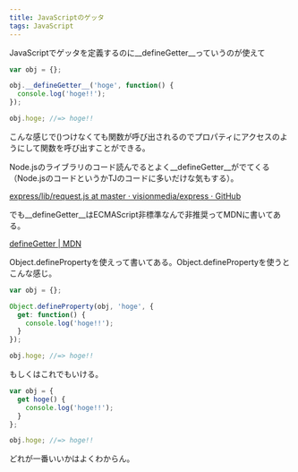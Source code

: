 ```yaml
---
title: JavaScriptのゲッタ
tags: JavaScript
---
```


JavaScriptでゲッタを定義するのに__defineGetter__っていうのが使えて

```javascript
var obj = {};

obj.__defineGetter__('hoge', function() {
  console.log('hoge!!');
});

obj.hoge; //=> hoge!!
```

こんな感じで()つけなくても関数が呼び出されるのでプロパティにアクセスのようにして関数を呼び出すことができる。

Node.jsのライブラリのコード読んでるとよく__defineGetter__がでてくる（Node.jsのコードというかTJのコードに多いだけな気もする）。

[express/lib/request.js at master · visionmedia/express · GitHub](https://github.com/visionmedia/express/blob/75fc8820016739a38b395955902ce118467c8f42/lib/request.js#L180)

でも__defineGetter__はECMAScript非標準なんで非推奨ってMDNに書いてある。

[defineGetter \| MDN](https://developer.mozilla.org/ja/docs/JavaScript/Reference/Global_Objects/Object/defineGetter)

Object.definePropertyを使えって書いてある。Object.definePropertyを使うとこんな感じ。

```javascript
var obj = {};

Object.defineProperty(obj, 'hoge', {  
  get: function() {
    console.log('hoge!!');
  }
});

obj.hoge; //=> hoge!!
```

もしくはこれでもいける。

```javascript
var obj = {
  get hoge() {
    console.log('hoge!!');
  }
};

obj.hoge; //=> hoge!!
```

どれが一番いいかはよくわからん。
